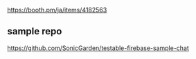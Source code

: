 
https://booth.pm/ja/items/4182563

## sample repo
https://github.com/SonicGarden/testable-firebase-sample-chat
